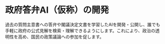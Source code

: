 # 政府答弁AI（仮称）の開発

過去の質問主意書への答弁や閣議決定文書を学習したAIを開発・公開し、誰でも手軽に政府の公式見解を検索・理解できるようにします。これにより、政治の透明性を高め、国民の政策議論への参加を促します。